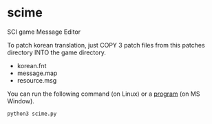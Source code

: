 # scime
SCI game Message Editor

To patch korean translation, just COPY 3 patch files from this patches directory INTO the game directory.

- korean.fnt
- message.map
- resource.msg

You can run the following command (on Linux) or a [program](https://github.com/swkim01/scime/releases/download/v1.1/scime.exe) (on MS Window).

```shell
python3 scime.py
```
